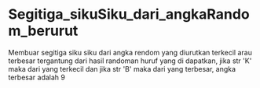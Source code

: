 # Segitiga_sikuSiku_dari_angkaRandom_berurut
Membuar segitiga siku siku dari angka rendom yang diurutkan terkecil arau terbesar tergantung dari hasil randoman huruf yang di dapatkan, jika str 'K' maka dari yang terkecil dan jika str 'B' maka dari yang terbesar, angka terbesar adalah 9
